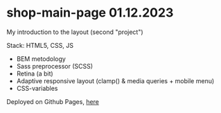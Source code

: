 # shop-main-page 01.12.2023

My introduction to the layout (second "project")

Stack: HTML5, CSS, JS

- BEM metodology
- Sass preprocessor (SCSS)
- Retina (a bit)
- Adaptive responsive layout (clamp() & media queries + mobile menu)
- CSS-variables

Deployed on Github Pages, [here](https://vvaasd.github.io/shop-main-page/)
